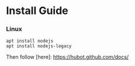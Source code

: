 # Install Guide

### Linux
    apt install nodejs
    apt install nodejs-legacy

Then follow [here]: https://hubot.github.com/docs/
